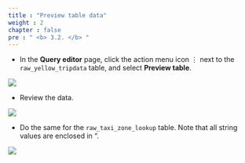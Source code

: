 ```yaml
---
title : "Preview table data"
weight : 2
chapter : false
pre : " <b> 3.2. </b> "
---
```


- In the **Query editor** page, click the action menu icon ⋮ next to the `raw_yellow_tripdata` table, and select **Preview table**.

![](/images/3.exploring/6.png)

- Review the data.

![](/images/3.exploring/7.png)

- Do the same for the `raw_taxi_zone_lookup` table. Note that all string values are enclosed in “.

![](/images/3.exploring/8.png)

